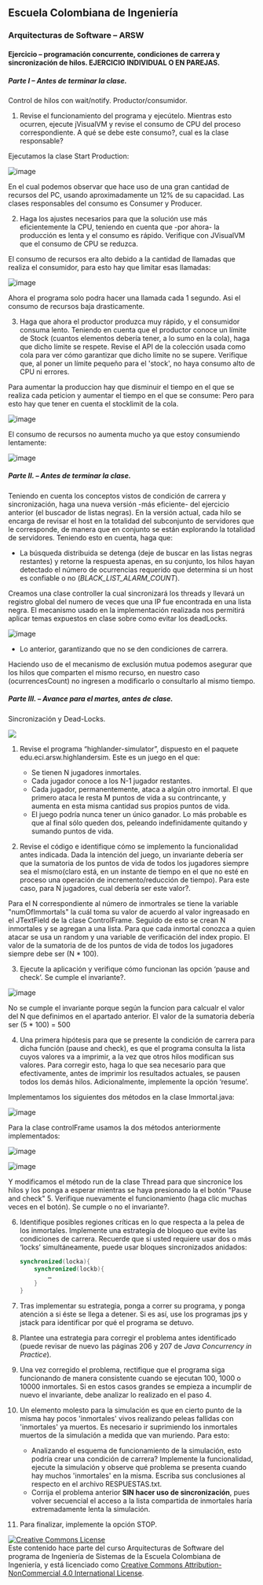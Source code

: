 
## Escuela Colombiana de Ingeniería
### Arquitecturas de Software – ARSW


#### Ejercicio – programación concurrente, condiciones de carrera y sincronización de hilos. EJERCICIO INDIVIDUAL O EN PAREJAS.

##### Parte I – Antes de terminar la clase.

Control de hilos con wait/notify. Productor/consumidor.

1. Revise el funcionamiento del programa y ejecútelo. Mientras esto ocurren, ejecute jVisualVM y revise el consumo de CPU del proceso correspondiente. A qué se debe este consumo?, cual es la clase responsable?

Ejecutamos la clase Start Production:

![image](https://user-images.githubusercontent.com/98135134/186421316-84fc8ab9-e561-4d01-bdf2-ef87b137a649.png)

En el cual podemos observar que hace uso de una gran cantidad de recursos del PC, usando aproximadamente un 12% de su capacidad.
Las clases responsables del consumo es Consumer y Producer.

2. Haga los ajustes necesarios para que la solución use más eficientemente la CPU, teniendo en cuenta que -por ahora- la producción es lenta y el consumo es rápido. Verifique con JVisualVM que el consumo de CPU se reduzca.

El consumo de recursos era alto debido a la cantidad de llamadas que realiza el consumidor, para esto hay que limitar esas llamadas:

![image](https://user-images.githubusercontent.com/98135134/186427856-06d414e1-0b96-4582-94b7-58d1c22b7f47.png)

Ahora el programa solo podra hacer una llamada cada 1 segundo. Asi el consumo de recursos baja drasticamente.

3. Haga que ahora el productor produzca muy rápido, y el consumidor consuma lento. Teniendo en cuenta que el productor conoce un límite de Stock (cuantos elementos debería tener, a lo sumo en la cola), haga que dicho límite se respete. Revise el API de la colección usada como cola para ver cómo garantizar que dicho límite no se supere. Verifique que, al poner un límite pequeño para el 'stock', no haya consumo alto de CPU ni errores.

Para aumentar la produccion hay que disminuir el tiempo en el que se realiza cada peticion y aumentar el tiempo en el que se consume:
Pero para esto hay que tener en cuenta el stocklimit de la cola.

![image](https://user-images.githubusercontent.com/98135134/186434384-89561937-a22f-4b05-a121-1b685f679b88.png)

El consumo de recursos no aumenta mucho ya que estoy consumiendo lentamente:

![image](https://user-images.githubusercontent.com/98135134/186433907-04b93ca0-7fb5-46e9-a0c7-e9023d1a7dcc.png)


##### Parte II. – Antes de terminar la clase.

Teniendo en cuenta los conceptos vistos de condición de carrera y sincronización, haga una nueva versión -más eficiente- del ejercicio anterior (el buscador de listas negras). En la versión actual, cada hilo se encarga de revisar el host en la totalidad del subconjunto de servidores que le corresponde, de manera que en conjunto se están explorando la totalidad de servidores. Teniendo esto en cuenta, haga que:

- La búsqueda distribuida se detenga (deje de buscar en las listas negras restantes) y retorne la respuesta apenas, en su conjunto, los hilos hayan detectado el número de ocurrencias requerido que determina si un host es confiable o no (_BLACK_LIST_ALARM_COUNT_).

Creamos una clase controller la cual sincronizará los threads y llevará un registro global del numero de veces que una IP fue encontrada en una lista negra. El mecanismo usado en la implementación realizada nos permitirá aplicar temas expuestos en clase sobre como evitar los deadLocks. 

![image](https://user-images.githubusercontent.com/25957863/186451468-54b345d9-31f2-4c84-b114-429db2ee0e94.png)

- Lo anterior, garantizando que no se den condiciones de carrera.

Haciendo uso de el mecanismo de exclusión mutua podemos asegurar que los hilos que comparten el mismo recurso, en nuestro caso (ocurrencesCount) no ingresen a modificarlo o consultarlo al mismo tiempo.

##### Parte III. – Avance para el martes, antes de clase.

Sincronización y Dead-Locks.

![](http://files.explosm.net/comics/Matt/Bummed-forever.png)

1. Revise el programa “highlander-simulator”, dispuesto en el paquete edu.eci.arsw.highlandersim. Este es un juego en el que:

	* Se tienen N jugadores inmortales.
	* Cada jugador conoce a los N-1 jugador restantes.
	* Cada jugador, permanentemente, ataca a algún otro inmortal. El que primero ataca le resta M puntos de vida a su contrincante, y aumenta en esta misma cantidad sus propios puntos de vida.
	* El juego podría nunca tener un único ganador. Lo más probable es que al final sólo queden dos, peleando indefinidamente quitando y sumando puntos de vida.

2. Revise el código e identifique cómo se implemento la funcionalidad antes indicada. Dada la intención del juego, un invariante debería ser que la sumatoria de los puntos de vida de todos los jugadores siempre sea el mismo(claro está, en un instante de tiempo en el que no esté en proceso una operación de incremento/reducción de tiempo). Para este caso, para N jugadores, cual debería ser este valor?.

Para el N correspondiente al número de inmortrales se tiene la variable "numOfImmortals" la cuál toma su valor de acuerdo al valor ingreasado en el JTextField de la clase ControlFrame. Seguido de esto se crean N inmortales y se agregan a una lista. Para que cada inmortal conozca a quien atacar se usa un random y una variable de verificación del index propio. El valor de la sumatoria de de los puntos de vida de todos los jugadores siempre debe ser (N * 100).

3. Ejecute la aplicación y verifique cómo funcionan las opción ‘pause and check’. Se cumple el invariante?.

![image](https://user-images.githubusercontent.com/25957863/187224980-6a31c927-73bc-4ae0-b601-081304e83245.png)

No se cumple el invariante porque según la funcion para calcualr el valor del N que definimos en el apartado anterior. El valor de la sumatoria debería ser (5 * 100) = 500

4. Una primera hipótesis para que se presente la condición de carrera para dicha función (pause and check), es que el programa consulta la lista cuyos valores va a imprimir, a la vez que otros hilos modifican sus valores. Para corregir esto, haga lo que sea necesario para que efectivamente, antes de imprimir los resultados actuales, se pausen todos los demás hilos. Adicionalmente, implemente la opción ‘resume’.

Implementamos los siguientes dos métodos en la clase Immortal.java:

![image](https://user-images.githubusercontent.com/25957863/187555456-2bc84ab2-c706-430a-a04b-fb6f42a22a49.png)

Para la clase controlFrame usamos la dos métodos anteriormente implementados:

![image](https://user-images.githubusercontent.com/25957863/187555234-e39944c8-fca8-476d-ab37-c5cbc282342e.png)

![image](https://user-images.githubusercontent.com/25957863/187555272-a4b6fe7e-e576-4153-9e10-2bbb2b9850f0.png)

Y modificamos el método run de la clase Thread para que sincronice los hilos y los ponga a esperar mientras se haya presionado la el botón "Pause and check"
5. Verifique nuevamente el funcionamiento (haga clic muchas veces en el botón). Se cumple o no el invariante?.

6. Identifique posibles regiones críticas en lo que respecta a la pelea de los inmortales. Implemente una estrategia de bloqueo que evite las condiciones de carrera. Recuerde que si usted requiere usar dos o más ‘locks’ simultáneamente, puede usar bloques sincronizados anidados:

	```java
	synchronized(locka){
		synchronized(lockb){
			…
		}
	}
	```

7. Tras implementar su estrategia, ponga a correr su programa, y ponga atención a si éste se llega a detener. Si es así, use los programas jps y jstack para identificar por qué el programa se detuvo.

8. Plantee una estrategia para corregir el problema antes identificado (puede revisar de nuevo las páginas 206 y 207 de _Java Concurrency in Practice_).

9. Una vez corregido el problema, rectifique que el programa siga funcionando de manera consistente cuando se ejecutan 100, 1000 o 10000 inmortales. Si en estos casos grandes se empieza a incumplir de nuevo el invariante, debe analizar lo realizado en el paso 4.

10. Un elemento molesto para la simulación es que en cierto punto de la misma hay pocos 'inmortales' vivos realizando peleas fallidas con 'inmortales' ya muertos. Es necesario ir suprimiendo los inmortales muertos de la simulación a medida que van muriendo. Para esto:
	* Analizando el esquema de funcionamiento de la simulación, esto podría crear una condición de carrera? Implemente la funcionalidad, ejecute la simulación y observe qué problema se presenta cuando hay muchos 'inmortales' en la misma. Escriba sus conclusiones al respecto en el archivo RESPUESTAS.txt.
	* Corrija el problema anterior __SIN hacer uso de sincronización__, pues volver secuencial el acceso a la lista compartida de inmortales haría extremadamente lenta la simulación.

11. Para finalizar, implemente la opción STOP.

<!--
### Criterios de evaluación

1. Parte I.
	* Funcional: La simulación de producción/consumidor se ejecuta eficientemente (sin esperas activas).

2. Parte II. (Retomando el laboratorio 1)
	* Se modificó el ejercicio anterior para que los hilos llevaran conjuntamente (compartido) el número de ocurrencias encontradas, y se finalizaran y retornaran el valor en cuanto dicho número de ocurrencias fuera el esperado.
	* Se garantiza que no se den condiciones de carrera modificando el acceso concurrente al valor compartido (número de ocurrencias).


2. Parte III.
	* Diseño:
		- Coordinación de hilos:
			* Para pausar la pelea, se debe lograr que el hilo principal induzca a los otros a que se suspendan a sí mismos. Se debe también tener en cuenta que sólo se debe mostrar la sumatoria de los puntos de vida cuando se asegure que todos los hilos han sido suspendidos.
			* Si para lo anterior se recorre a todo el conjunto de hilos para ver su estado, se evalúa como R, por ser muy ineficiente.
			* Si para lo anterior los hilos manipulan un contador concurrentemente, pero lo hacen sin tener en cuenta que el incremento de un contador no es una operación atómica -es decir, que puede causar una condición de carrera- , se evalúa como R. En este caso se debería sincronizar el acceso, o usar tipos atómicos como AtomicInteger).

		- Consistencia ante la concurrencia
			* Para garantizar la consistencia en la pelea entre dos inmortales, se debe sincronizar el acceso a cualquier otra pelea que involucre a uno, al otro, o a los dos simultáneamente:
			* En los bloques anidados de sincronización requeridos para lo anterior, se debe garantizar que si los mismos locks son usados en dos peleas simultánemante, éstos será usados en el mismo orden para evitar deadlocks.
			* En caso de sincronizar el acceso a la pelea con un LOCK común, se evaluará como M, pues esto hace secuencial todas las peleas.
			* La lista de inmortales debe reducirse en la medida que éstos mueran, pero esta operación debe realizarse SIN sincronización, sino haciendo uso de una colección concurrente (no bloqueante).

	

	* Funcionalidad:
		* Se cumple con el invariante al usar la aplicación con 10, 100 o 1000 hilos.
		* La aplicación puede reanudar y finalizar(stop) su ejecución.
		
		-->

<a rel="license" href="http://creativecommons.org/licenses/by-nc/4.0/"><img alt="Creative Commons License" style="border-width:0" src="https://i.creativecommons.org/l/by-nc/4.0/88x31.png" /></a><br />Este contenido hace parte del curso Arquitecturas de Software del programa de Ingeniería de Sistemas de la Escuela Colombiana de Ingeniería, y está licenciado como <a rel="license" href="http://creativecommons.org/licenses/by-nc/4.0/">Creative Commons Attribution-NonCommercial 4.0 International License</a>.
